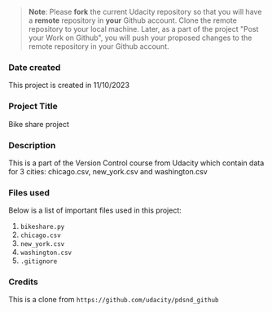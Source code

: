> **Note**: Please **fork** the current Udacity repository so that you will have a **remote** repository in **your** Github account. Clone the remote repository to your local machine. Later, as a part of the project "Post your Work on Github", you will push your proposed changes to the remote repository in your Github account.

### Date created

This project is created in 11/10/2023

### Project Title

Bike share project

### Description

This is a part of the Version Control course from Udacity which contain data for 3 cities: chicago.csv, new_york.csv and washington.csv

### Files used

Below is a list of important files used in this project:

1. `bikeshare.py`
2. `chicago.csv`
3. `new_york.csv`
4. `washington.csv`
5. `.gitignore`

### Credits

This is a clone from `https://github.com/udacity/pdsnd_github`

